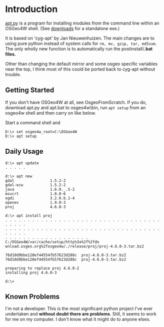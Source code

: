 # Introduction #

[apt.py](http://code.google.com/p/maphew/source/browse/trunk/gis/o4w_extras/bin/apt.py) is a program for installing modules from the command line within an OSGeo4W shell. (See [downloads](http://code.google.com/p/maphew/downloads/list) for a standalone exe.)

It is based on 'cyg-apt' by Jan Nieuwenhuizen. The main changes are to using pure python instead of system calls for `rm, mv, gzip, tar, md5sum`. The only wholly new function is to automatically run the postinstall/**.bat files.**

Other than changing the default mirror and some osgeo specific variables near the top, I think most of this could be ported back to cyg-apt without trouble.

## Getting Started ##

If you don't have OSGeo4W at all, see OsgeoFromScratch. If you do, download apt.py and apt.bat to osgeo4w\bin, run `apt setup` from an osgeo4w shell and then carry on like below.

Start a command shell and
```
D:\> set osgeo4w_root=C:\OSGeo4W
D:\> apt setup
```

## Daily Usage ##

```
d:\> apt update
. . . . .

d:\> apt new
gdal                1.5.2-2
gdal-ecw            1.5.2-2
java                1.6.0._.5-2
msvcrt              1.0.0-6
ogdi                3.2.0.b.1-4
openev              1.9.0-3
proj                4.6.0-3

d:\> apt install proj
. . . . . . . . . . . . . . . . . . . . . . . . . . . . . . . . . . . . . . . .
. . . . . . . . . . . . . . . . . . . . . . . . . . . . . . . . . . . . . . . .
. . . . . . . . . . . . . . . . . . . C:/OSGeo4W/var/cache/setup/http%3a%2f%2fdo
wnload.osgeo.org%2fosgeo4w/./release/proj/proj-4.6.0-3.tar.bz2

76d10d9bbe120ef44554fb57623d288c  proj-4.6.0-3.tar.bz2
76d10d9bbe120ef44554fb57623d288c  proj-4.6.0-3.tar.bz2

preparing to replace proj 4.6.0-2
installing proj 4.6.0-3

d:\>
```


## Known Problems ##

I'm not a developer. This is the most significant python project I've ever undertaken and **without doubt there are problems**. Still, it seems to work for me on my computer. I don't know what it might do to anyone elses.